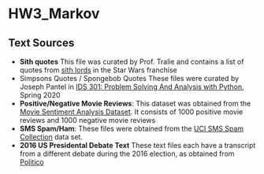 # HW3_Markov


## Text Sources

<ul><li><b>Sith quotes</b> This file was curated by Prof. Tralie and contains a list of quotes from <a href = "https://starwars.fandom.com/wiki/Sith_Lord">sith lords</a> in the Star Wars franchise</li>

<li><a name = "simpsonspongebob">Simpsons Quotes / Spongebob Quotes</a> These files were curated by Joseph Pantel in <a href = "http://www.ctralie.com/Teaching/IDS301_S2020/index.html">IDS 301: Problem Solving And Analysis with Python</a>, Spring 2020</li>

<li><b>Positive/Negative Movie Reviews</b>: 
This dataset was obtained from the <a href = "https://www.cs.cornell.edu/people/pabo/movie%2Dreview%2Ddata/">Movie Sentiment Analysis Dataset</a>.  It consists of 1000 positive movie reviews and 1000 negative movie reviews
</li>
<li>
<b><a name = "spamham">SMS Spam/Ham</a></b>: These files were obtained from the <a href = "https://archive.ics.uci.edu/ml/datasets/SMS+Spam+Collection">UCI SMS Spam Collection</a> data set.
</li>
<li>
<b>2016 US Presidental Debate Text</b> These text files each have a transcript from a different debate during the 2016 election, as obtained from <a href = "https://www.politico.com/">Politico</a></b>
</li>
</ul>